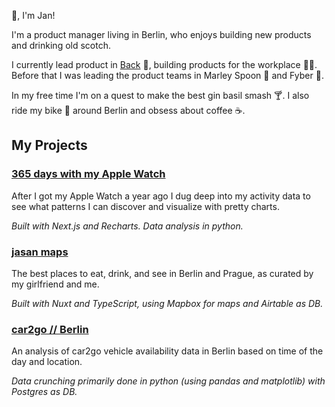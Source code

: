 👋, I'm Jan!

I'm a product manager living in Berlin, who enjoys building new products and drinking old scotch.

I currently lead product in [Back](https://backhq.com) 🚀, building products for the workplace 👩‍💻. Before that I was leading the product teams in Marley Spoon 🍱 and Fyber 📱.

In my free time I'm on a quest to make the best gin basil smash 🍸. I also ride my bike 🚴 around Berlin and obsess about coffee ☕️.

## My Projects

### [365 days with my Apple Watch](https://honza.xyz/apple-watch/)
After I got my Apple Watch a year ago I dug deep into my activity data to see what patterns I can discover and visualize with pretty charts.

_Built with Next.js and Recharts. Data analysis in python._


### [jasan maps](https://jasanmaps.com/)
The best places to eat, drink, and see in Berlin and Prague, as curated by my girlfriend and me.

_Built with Nuxt and TypeScript, using Mapbox for maps and Airtable as DB._


### [car2go // Berlin](https://medium.com/@itshonza/3fbfba071069)
An analysis of car2go vehicle availability data in Berlin based on time of the day and location.

_Data crunching primarily done in python (using pandas and matplotlib) with Postgres as DB._
